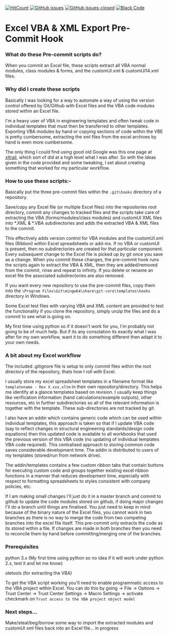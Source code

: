 [![HitCount](http://hits.dwyl.io/Agent6-6-6/Excel-VBA-XML-Export-Pre-Commit-Hook.svg)](http://hits.dwyl.io/Agent6-6-6/Excel-VBA-XML-Export-Pre-Commit-Hook)
[![GitHub issues](https://img.shields.io/github/issues-raw/Agent6-6-6/Excel-VBA-XML-Export-Pre-Commit-Hook.svg?color=RED&style=flat-square)](https://GitHub.com/Agent6-6-6/Excel-VBA-XML-Export-Pre-Commit-Hook/issues)
[![GitHub issues-closed](https://img.shields.io/github/issues-closed-raw/Agent6-6-6/Excel-VBA-XML-Export-Pre-Commit-Hook.svg?color=brightgreen&style=flat-square)](https://GitHub.com/Agent6-6-6/Excel-VBA-XML-Export-Pre-Commit-Hook/issues?q=is%3Aissue+is%3Aclosed)
[![Black Code](https://img.shields.io/badge/code%20style-black-000000.svg?style=flat-square)](https://github.com/ambv/Black)


# Excel VBA & XML Export Pre-Commit Hook

### What do these Pre-commit scripts do?
When you commit an Excel file, these scripts extract all VBA normal modules, class modules & forms, and the customUI.xml & customUI14.xml files. 

### Why did I create these scripts
Basically I was looking for a way to automate a way of using the version control offered by Git/Github with Excel files and the VBA code modules stored within an Excel file. 

I'm a heavy user of VBA in engineering templates and often tweak code in individual templates that must then be transferred to other templates. Exporting VBA modules by hand or copying sections of code within the VBE is pretty cumbersome, extracting the xml files from the excel archives by hand is even more cumbersome.

The only thing I could find using good old Google was this one page at [xltrail](https://www.xltrail.com/blog/auto-export-vba-commit-hook), which sort of did at a high level what I was after. So with the ideas given in the code provided and some tweaking, I set about creating something that worked for my particular workflow. 

### How to use these scripts:-
Basically put the three pre-commit files within the `.git\hooks` directory of a repository.

Save/copy any Excel file (or multiple Excel files) into the repositories root directory, commit any changes to tracked files and the scripts take care of extracting the VBA (forms/modules/class modules) and customUI XML files into *.XML & *.VBA subdirectories and adds the extracted VBA & XML files to the commit. 

This effectively adds version control for VBA modules and the customUI.xml files (Ribbon) within Excel spreadsheets or add-ins. If no VBA or customUI is present, then no subdirectories are created for that particular component. Every subsequent change to the Excel file is picked up by git once you save as a change. When you commit these changes, the pre-commit hook runs the scripts again to extract the VBA & XML, then they are added/removed from the commit, rinse and repeat to infinity. If you delete or rename an excel file the associated subdirectories are also removed. 

If you want every new repository to use the pre-commit files, copy them into the `\Program Files\Git\mingw64\share\git-core\templates\hooks` directory in Windows.

Some Excel test files with varying VBA and XML content are provided to test the functionality if you clone the repository, simply unzip the files and do a commit to see what is going on.

My first time using python so if it doesn't work for you, I'm probably not going to be of much help. But if its any consolation its exactly what I was after for my own workflow, want it to do something different then adapt it to your own needs.

### A bit about my Excel workflow
The included .gitignore file is setup to only commit files within the root directory of the repository, thats how I roll with Excel.

I usually store my excel spreadsheet templates in a filename format like `templatename - Rev X.xxx.xltm` in their own repository/directory. This helps me identify at a glance templates based on revision. I usually keep things like verification information (hand calculations/example outputs), other resources, etc in further subdirectories so all of the relevant information is together with the template. These sub-directories are not tracked by git.

I also have an addin which contains generic code which can be used within individual templates, this approach is taken so that if I update VBA code (say to reflect changes in structural engineering standards/design code equations) then this updated code is available to all workbooks that used the previous version of this VBA code (no updating of individual templates VBA code required). This centralised approach to storing common code saves considerable development time. The addin is distributed to users of my templates (stored/run from network drive).

The addin/templates contains a few custom ribbon tabs that contain buttons for executing custom code and groups together existing excel ribbon functions in a manner that reduces development time, especially with respect to formatting spreadsheets to styles consistent with company policies, etc.

If I am making small changes I'll just do it in a master branch and commit to github to update the code modules stored on github, if doing major changes I'll do a branch until things are finalised. You just need to keep in mind because of the binary nature of the Excel files, you cannot work in two branches as there is no way to merge the code from two competing branches into the excel file itself. This pre-commit only extracts the code as its stored within a file. If changes are made in both branches then you need to reconcile them by hand before committing/merging one of the branches.

### Prerequisites
python 3.x (My first time using python so no idea if it will work under python 2.x, test it and let me know)

oletools (for extracting the VBA)

To get the VBA script working you'll need to enable programmatic access to the VBA project within Excel. You can do this by going -> File -> Options -> Trust Center -> Trust Center Settings -> Macro Settings -> activate checkmark on `Trust access to the VBA project object model`

### Next steps...
Make/steal/beg/borrow some way to import the extracted modules and customUI xml files back into an Excel file... in progress
